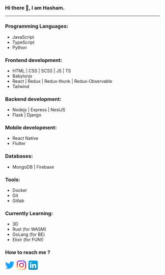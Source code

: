 ### Hi there 👋, I am Hasham.
<hr />

### Programming Languages:
- JavaScript
- TypeScript
- Python

### Frontend development:
- HTML | CSS | SCSS | JS | TS
- Babylonjs
- React | Redux | Redux-thunk | Redux-Observable
- Tailwind

### Backend development:
- Nodejs | Express | NestJS
- Flask | Django

### Mobile development:
- React Native
- Flutter

### Databases:
- MongoDB | Firebase

### Tools:
- Docker
- Git
- Gitlab

### Currently Learning:
- 3D
- Rust (for WASM)
- GoLang (for BE)
- Elixir (for FUN!)

### How to reach me ?

[<img src="./icons/twitter_icon.png" width="30" height="30">](https://twitter.com/hashiinngg)&nbsp;
[<img src="./icons/ig_icon.png" width="30" height="30">](https://www.instagram.com/hashiinngg/)&nbsp;
[<img src="./icons/linkedin_icon.png" width="30" height="30">](https://www.linkedin.com/in/hashiinngg/)
